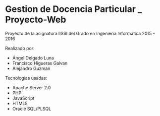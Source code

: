 # Gestion de Docencia Particular _ Proyecto-Web
Proyecto de la asignatura IISSI del Grado en Ingeniería Informática 2015 - 2016

  Realizado por:
  
  * Ángel Delgado Luna
  * Francisco Higueras Galvan
  * Alejandro Guzman

  Tecnologías usadas:
  
  - Apache Server 2.0
  - PHP
  - JavaScript
  - HTML5
  - Oracle SQL/PLSQL
  
